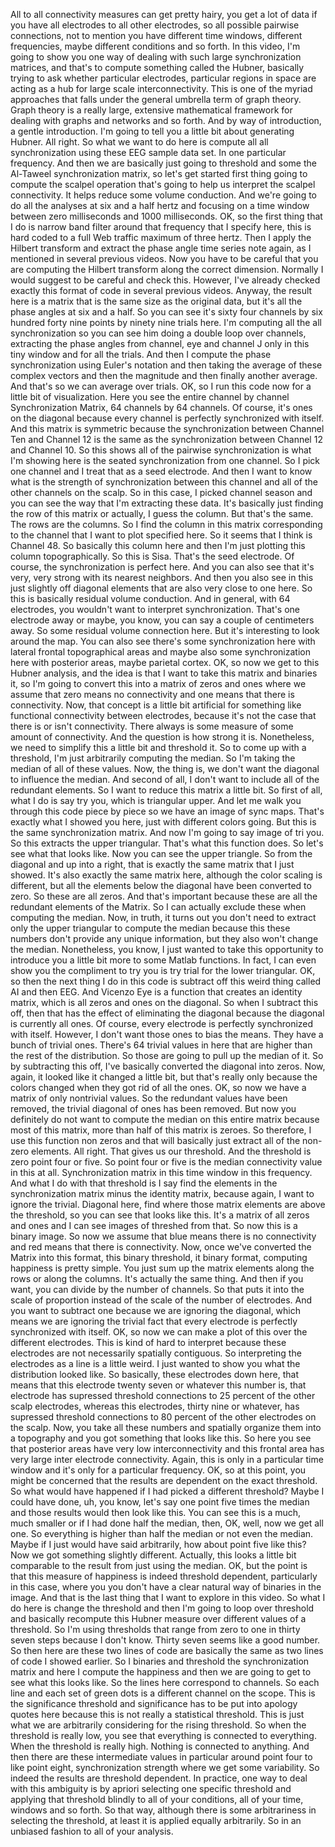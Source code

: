  All to all connectivity measures can get pretty hairy, you get a lot of data if you have all electrodes to all other electrodes, so all possible pairwise connections, not to mention you have different time windows, different frequencies, maybe different conditions and so forth. In this video, I'm going to show you one way of dealing with such large synchronization matrices, and that's to compute something called the Hubner, basically trying to ask whether particular electrodes, particular regions in space are acting as a hub for large scale interconnectivity. This is one of the myriad approaches that falls under the general umbrella term of graph theory. Graph theory is a really large, extensive mathematical framework for dealing with graphs and networks and so forth. And by way of introduction, a gentle introduction. I'm going to tell you a little bit about generating Hubner. All right. So what we want to do here is compute all all synchronization using these EEG sample data set. In one particular frequency. And then we are basically just going to threshold and some the Al-Taweel synchronization matrix, so let's get started first thing going to compute the scalpel operation that's going to help us interpret the scalpel connectivity. It helps reduce some volume conduction. And we're going to do all the analyses at six and a half hertz and focusing on a time window between zero milliseconds and 1000 milliseconds. OK, so the first thing that I do is narrow band filter around that frequency that I specify here, this is hard coded to a full Web traffic maximum of three hertz. Then I apply the Hilbert transform and extract the phase angle time series note again, as I mentioned in several previous videos. Now you have to be careful that you are computing the Hilbert transform along the correct dimension. Normally I would suggest to be careful and check this. However, I've already checked exactly this format of code in several previous videos. Anyway, the result here is a matrix that is the same size as the original data, but it's all the phase angles at six and a half. So you can see it's sixty four channels by six hundred forty nine points by ninety nine trials here. I'm computing all the all synchronization so you can see him doing a double loop over channels, extracting the phase angles from channel, eye and channel J only in this tiny window and for all the trials. And then I compute the phase synchronization using Euler's notation and then taking the average of these complex vectors and then the magnitude and then finally another average. And that's so we can average over trials. OK, so I run this code now for a little bit of visualization. Here you see the entire channel by channel Synchronization Matrix, 64 channels by 64 channels. Of course, it's ones on the diagonal because every channel is perfectly synchronized with itself. And this matrix is symmetric because the synchronization between Channel Ten and Channel 12 is the same as the synchronization between Channel 12 and Channel 10. So this shows all of the pairwise synchronization is what I'm showing here is the seated synchronization from one channel. So I pick one channel and I treat that as a seed electrode. And then I want to know what is the strength of synchronization between this channel and all of the other channels on the scalp. So in this case, I picked channel season and you can see the way that I'm extracting these data. It's basically just finding the row of this matrix or actually, I guess the column. But that's the same. The rows are the columns. So I find the column in this matrix corresponding to the channel that I want to plot specified here. So it seems that I think is Channel 48. So basically this column here and then I'm just plotting this column topographically. So this is Sisa. That's the seed electrode. Of course, the synchronization is perfect here. And you can also see that it's very, very strong with its nearest neighbors. And then you also see in this just slightly off diagonal elements that are also very close to one here. So this is basically residual volume conduction. And in general, with 64 electrodes, you wouldn't want to interpret synchronization. That's one electrode away or maybe, you know, you can say a couple of centimeters away. So some residual volume connection here. But it's interesting to look around the map. You can also see there's some synchronization here with lateral frontal topographical areas and maybe also some synchronization here with posterior areas, maybe parietal cortex. OK, so now we get to this Hubner analysis, and the idea is that I want to take this matrix and binaries it, so I'm going to convert this into a matrix of zeros and ones where we assume that zero means no connectivity and one means that there is connectivity. Now, that concept is a little bit artificial for something like functional connectivity between electrodes, because it's not the case that there is or isn't connectivity. There always is some measure of some amount of connectivity. And the question is how strong it is. Nonetheless, we need to simplify this a little bit and threshold it. So to come up with a threshold, I'm just arbitrarily computing the median. So I'm taking the median of all of these values. Now, the thing is, we don't want the diagonal to influence the median. And second of all, I don't want to include all of the redundant elements. So I want to reduce this matrix a little bit. So first of all, what I do is say try you, which is triangular upper. And let me walk you through this code piece by piece so we have an image of sync maps. That's exactly what I showed you here, just with different colors going. But this is the same synchronization matrix. And now I'm going to say image of tri you. So this extracts the upper triangular. That's what this function does. So let's see what that looks like. Now you can see the upper triangle. So from the diagonal and up into a right, that is exactly the same matrix that I just showed. It's also exactly the same matrix here, although the color scaling is different, but all the elements below the diagonal have been converted to zero. So these are all zeros. And that's important because these are all the redundant elements of the Matrix. So I can actually exclude these when computing the median. Now, in truth, it turns out you don't need to extract only the upper triangular to compute the median because this these numbers don't provide any unique information, but they also won't change the median. Nonetheless, you know, I just wanted to take this opportunity to introduce you a little bit more to some Matlab functions. In fact, I can even show you the compliment to try you is try trial for the lower triangular. OK, so then the next thing I do in this code is subtract off this weird thing called AI and then EEG. And Vicenzo Eye is a function that creates an identity matrix, which is all zeros and ones on the diagonal. So when I subtract this off, then that has the effect of eliminating the diagonal because the diagonal is currently all ones. Of course, every electrode is perfectly synchronized with itself. However, I don't want those ones to bias the means. They have a bunch of trivial ones. There's 64 trivial values in here that are higher than the rest of the distribution. So those are going to pull up the median of it. So by subtracting this off, I've basically converted the diagonal into zeros. Now, again, it looked like it changed a little bit, but that's really only because the colors changed when they got rid of all the ones. OK, so now we have a matrix of only nontrivial values. So the redundant values have been removed, the trivial diagonal of ones has been removed. But now you definitely do not want to compute the median on this entire matrix because most of this matrix, more than half of this matrix is zeroes. So therefore, I use this function non zeros and that will basically just extract all of the non-zero elements. All right. That gives us our threshold. And the threshold is zero point four or five. So point four or five is the median connectivity value in this at all. Synchronization matrix in this time window in this frequency. And what I do with that threshold is I say find the elements in the synchronization matrix minus the identity matrix, because again, I want to ignore the trivial. Diagonal here, find where those matrix elements are above the threshold, so you can see that looks like this. It's a matrix of all zeros and ones and I can see images of threshed from that. So now this is a binary image. So now we assume that blue means there is no connectivity and red means that there is connectivity. Now, once we've converted the Matrix into this format, this binary threshold, it binary format, computing happiness is pretty simple. You just sum up the matrix elements along the rows or along the columns. It's actually the same thing. And then if you want, you can divide by the number of channels. So that puts it into the scale of proportion instead of the scale of the number of electrodes. And you want to subtract one because we are ignoring the diagonal, which means we are ignoring the trivial fact that every electrode is perfectly synchronized with itself. OK, so now we can make a plot of this over the different electrodes. This is kind of hard to interpret because these electrodes are not necessarily spatially contiguous. So interpreting the electrodes as a line is a little weird. I just wanted to show you what the distribution looked like. So basically, these electrodes down here, that means that this electrode twenty seven or whatever this number is, that electrode has supressed threshold connections to 25 percent of the other scalp electrodes, whereas this electrodes, thirty nine or whatever, has supressed threshold connections to 80 percent of the other electrodes on the scalp. Now, you take all these numbers and spatially organize them into a topography and you got something that looks like this. So here you see that posterior areas have very low interconnectivity and this frontal area has very large inter electrode connectivity. Again, this is only in a particular time window and it's only for a particular frequency. OK, so at this point, you might be concerned that the results are dependent on the exact threshold. So what would have happened if I had picked a different threshold? Maybe I could have done, uh, you know, let's say one point five times the median and those results would then look like this. You can see this is a much, much smaller or if I had done half the median, then, OK, well, now we get all one. So everything is higher than half the median or not even the median. Maybe if I just would have said arbitrarily, how about point five like this? Now we got something slightly different. Actually, this looks a little bit comparable to the result from just using the median. OK, but the point is that this measure of happiness is indeed threshold dependent, particularly in this case, where you you don't have a clear natural way of binaries in the image. And that is the last thing that I want to explore in this video. So what I do here is change the threshold and then I'm going to loop over threshold and basically recompute this Hubner measure over different values of a threshold. So I'm using thresholds that range from zero to one in thirty seven steps because I don't know. Thirty seven seems like a good number. So then here are these two lines of code are basically the same as two lines of code I showed earlier. So I binaries and threshold the synchronization matrix and here I compute the happiness and then we are going to get to see what this looks like. So the lines here correspond to channels. So each line and each set of green dots is a different channel on the scope. This is the significance threshold and significance has to be put into apology quotes here because this is not really a statistical threshold. This is just what we are arbitrarily considering for the rising threshold. So when the threshold is really low, you see that everything is connected to everything. When the threshold is really high. Nothing is connected to anything. And then there are these intermediate values in particular around point four to like point eight, synchronization strength where we get some variability. So indeed the results are threshold dependent. In practice, one way to deal with this ambiguity is by apriori selecting one specific threshold and applying that threshold blindly to all of your conditions, all of your time, windows and so forth. So that way, although there is some arbitrariness in selecting the threshold, at least it is applied equally arbitrarily. So in an unbiased fashion to all of your analysis.
